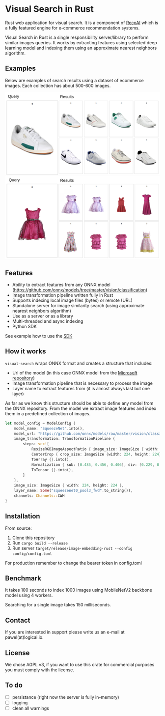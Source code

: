 # Visual Search in Rust

Rust web application for visual search. It is a component of [RecoAI](https://recoai.net) which is a fully featured engine
for e-commerce recommendation systems.

Visual Search in Rust is a single responsibility server/library to perform similar images queries. It works by 
extracting features using selected deep learning model and indexing them using an approximate nearest neighbors
algorithm. 

Examples
-----------

Below are examples of search results using a dataset of ecommerce images. Each collection has about 500-600 images.

<img src="images/examples/shoes_1.png" alt="Similar shoes images"/>

<img src="images/examples/girls_apparel_1.png" alt="Similar girls' dresses"/>

Features
-----------

- Ability to extract features from any ONNX model (https://github.com/onnx/models/tree/master/vision/classification)
- Image transformation pipeline written fully in Rust
- Supports indexing local image files (bytes) or remote (URL)
- Standalone server for image similarity search (using approximate nearest neighbors algorithm)
- Use as a server or as a library
- Multi-threaded and async indexing
- Python SDK

See example how to use the [SDK](sdk/sdk_example/visual_search_python_sdk_example.ipynb)

How it works
-----------

`visual-search` wraps ONNX format and creates a structure that includes:
- Url of the model (in this case ONNX model from the [Microsoft repository](https://github.com/onnx/models))
- Image transformation pipeline that is necessary to process the image
- Layer name to extract features from (it is almost always last but one layer)

As far as we know this structure should be able to define any model from the ONNX
repository. From the model we extract image features and index them in a predefined
collection of images.

```rust
let model_config = ModelConfig {
    model_name: "SqueezeNet".into(),
    model_url: "https://github.com/onnx/models/raw/master/vision/classification/squeezenet/model/squeezenet1.1-7.onnx".into(),
    image_transformation: TransformationPipeline {
        steps: vec![
            ResizeRGBImageAspectRatio { image_size: ImageSize { width: 224, height: 224 }, scale: 87.5, filter: FilterType::Nearest }.into(),
            CenterCrop { crop_size: ImageSize {width: 224, height: 224} }.into(),
            ToArray {}.into(),
            Normalization { sub: [0.485, 0.456, 0.406], div: [0.229, 0.224, 0.225], zeroone: true }.into(),
            ToTensor {}.into(),
        ]
    },
    image_size: ImageSize { width: 224, height: 224 },
    layer_name: Some("squeezenet0_pool3_fwd".to_string()),
    channels: Channels::CWH
}
```

Installation
-----------

From source:

1. Clone this repository
2. Run `cargo build --release`
3. Run server `target/release/image-embedding-rust --config config/config.toml`

For production remember to change the bearer token in config.toml

Benchmark
-----------

It takes 100 seconds to index 1000 images using MobileNetV2 backbone model using 4 workers.

Searching for a single image takes 150 milliseconds.

Contact
-----------

If you are interested in support please write us an e-mail at pawel(at)logicai.io.

License
-----------

We chose AGPL v3, if you want to use this crate for commercial purposes you must comply
with the license.

To do
-----------

- [ ] persistance (right now the server is fully in-memory)
- [ ] logging
- [ ] clean all warnings
